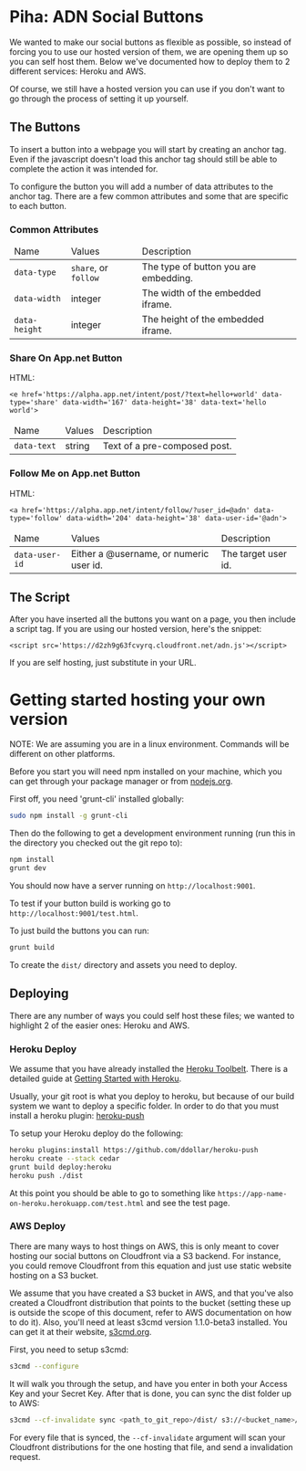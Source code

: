 # Piha: ADN Social Buttons

We wanted to make our social buttons as flexible as possible, so instead of forcing you to use our hosted version of them, we are opening them up so you can self host them. Below we've documented how to deploy them to 2 different services: Heroku and AWS.

Of course, we still have a hosted version you can use if you don't want to go through the process of setting it up yourself.

## The Buttons

To insert a button into a webpage you will start by creating an anchor tag. Even if the javascript doesn't load this anchor tag should still be able to complete the action it was intended for.

To configure the button you will add a number of data attributes to the anchor tag. There are a few common attributes and some that are specific to each button.

### Common Attributes

<table>
    <thead>
        <tr>
            <td>Name</td>
            <td>Values</td>
            <td>Description</td>
        </tr>
    </thead>
    <tbody>
        <tr>
            <td><code>data-type</code></td>
            <td><code>share</code>, or <code>follow</code></td>
            <td>The type of button you are embedding.</td>
        </tr>
        <tr>
            <td><code>data-width</code></td>
            <td>integer</td>
            <td>The width of the embedded iframe.</td>
        </tr>
        <tr>
            <td><code>data-height</code></td>
            <td>integer</td>
            <td>The height of the embedded iframe.</td>
        </tr>
    </tbody>
</table>

### Share On App.net Button

HTML:

```
<e href='https://alpha.app.net/intent/post/?text=hello+world' data-type='share' data-width='167' data-height='38' data-text='hello world'>
```

<table>
    <thead>
        <tr>
            <td>Name</td>
            <td>Values</td>
            <td>Description</td>
        </tr>
    </thead>
    <tbody>
        <tr>
            <td><code>data-text</code></td>
            <td>string</td>
            <td>Text of a pre-composed post.</td>
        </tr>
    </tbody>
</table>

### Follow Me on App.net Button

HTML:

```
<a href='https://alpha.app.net/intent/follow/?user_id=@adn' data-type='follow' data-width='204' data-height='38' data-user-id='@adn'>
```

<table>
    <thead>
        <tr>
            <td>Name</td>
            <td>Values</td>
            <td>Description</td>
        </tr>
    </thead>
    <tbody>
        <tr>
            <td><code>data-user-id</code></td>
            <td>Either a @username, or numeric user id.</td>
            <td>The target user id.</td>
        </tr>
    </tbody>
</table>

## The Script

After you have inserted all the buttons you want on a page, you then include a script tag. If you are using our hosted version, here's the snippet:

```
<script src='https://d2zh9g63fcvyrq.cloudfront.net/adn.js'></script>
```

If you are self hosting, just substitute in your URL.

# Getting started hosting your own version

NOTE: We are assuming you are in a linux environment. Commands will be different on other platforms.

Before you start you will need npm installed on your machine, which you can get through your package manager or from [nodejs.org](http://nodejs.org/download/ "NodeJS downloads").

First off, you need 'grunt-cli' installed globally:

```sh
sudo npm install -g grunt-cli
```

Then do the following to get a development environment running (run this in the directory you checked out the git repo to):

```sh
npm install
grunt dev
```

You should now have a server running on `http://localhost:9001`.

To test if your button build is working go to `http://localhost:9001/test.html`.

To just build the buttons you can run:

```sh
grunt build
```

To create the `dist/` directory and assets you need to deploy.

## Deploying

There are any number of ways you could self host these files; we wanted to highlight 2 of the easier ones: Heroku and AWS.

### Heroku Deploy

We assume that you have already installed the [Heroku Toolbelt](https://toolbelt.heroku.com/ "Heroku Toolbelt"). There is a detailed guide at [Getting Started with Heroku](https://devcenter.heroku.com/articles/quickstart "Getting Started with Heroku").

Usually, your git root is what you deploy to heroku, but because of our build system we want to deploy a specific folder. In order to do that you must install a heroku plugin: [heroku-push](https://github.com/ddollar/heroku-push)

To setup your Heroku deploy do the following:

```sh
heroku plugins:install https://github.com/ddollar/heroku-push
heroku create --stack cedar
grunt build deploy:heroku
heroku push ./dist
```

At this point you should be able to go to something like `https://app-name-on-heroku.herokuapp.com/test.html` and see the test page.

### AWS Deploy

There are many ways to host things on AWS, this is only meant to cover hosting our social buttons on Cloudfront via a S3 backend. For instance, you could remove Cloudfront from this equation and just use static website hosting on a S3 bucket.

We assume that you have created a S3 bucket in AWS, and that you've also created a Cloudfront distribution that points to the bucket (setting these up is outside the scope of this document, refer to AWS documentation on how to do it). Also, you'll need at least s3cmd version 1.1.0-beta3 installed. You can get it at their website, [s3cmd.org](http://s3tools.org/download).

First, you need to setup s3cmd:

```sh
s3cmd --configure
```

It will walk you through the setup, and have you enter in both your Access Key and your Secret Key. After that is done, you can sync the dist folder up to AWS:

```sh
s3cmd --cf-invalidate sync <path_to_git_repo>/dist/ s3://<bucket_name>/
```

For every file that is synced, the `--cf-invalidate` argument will scan your Cloudfront distributions for the one hosting that file, and send a invalidation request.
